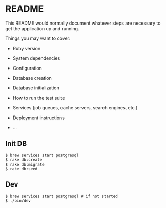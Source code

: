 # README

This README would normally document whatever steps are necessary to get the
application up and running.

Things you may want to cover:

* Ruby version

* System dependencies

* Configuration

* Database creation

* Database initialization

* How to run the test suite

* Services (job queues, cache servers, search engines, etc.)

* Deployment instructions

* ...


## Init DB

    $ brew services start postgresql
    $ rake db:create
    $ rake db:migrate
    $ rake db:seed
    
## Dev

    $ brew services start postgresql # if not started
    $ ./bin/dev